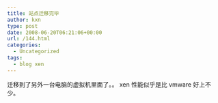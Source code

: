 ```yaml
---
title: 站点迁移完毕
author: kxn
type: post
date: 2008-06-20T06:21:06+00:00
url: /144.html
categories:
  - Uncategorized
tags:
  - blog xen
---
```


迁移到了另外一台电脑的虚拟机里面了。。 xen 性能似乎是比 vmware 好上不少。

